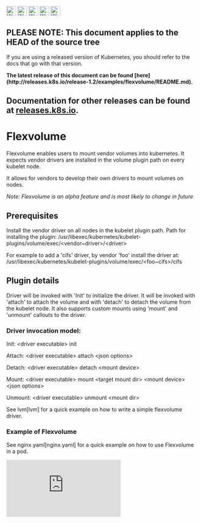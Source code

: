 <!-- BEGIN MUNGE: UNVERSIONED_WARNING -->

<!-- BEGIN STRIP_FOR_RELEASE -->

<img src="http://kubernetes.io/img/warning.png" alt="WARNING"
     width="25" height="25">
<img src="http://kubernetes.io/img/warning.png" alt="WARNING"
     width="25" height="25">
<img src="http://kubernetes.io/img/warning.png" alt="WARNING"
     width="25" height="25">
<img src="http://kubernetes.io/img/warning.png" alt="WARNING"
     width="25" height="25">
<img src="http://kubernetes.io/img/warning.png" alt="WARNING"
     width="25" height="25">

<h2>PLEASE NOTE: This document applies to the HEAD of the source tree</h2>

If you are using a released version of Kubernetes, you should
refer to the docs that go with that version.

<!-- TAG RELEASE_LINK, added by the munger automatically -->
<strong>
The latest release of this document can be found
[here](http://releases.k8s.io/release-1.2/examples/flexvolume/README.md).

Documentation for other releases can be found at
[releases.k8s.io](http://releases.k8s.io).
</strong>
--

<!-- END STRIP_FOR_RELEASE -->

<!-- END MUNGE: UNVERSIONED_WARNING -->

# Flexvolume

Flexvolume enables users to mount vendor volumes into kubernetes. It expects vendor drivers are installed in the volume plugin path on every kubelet node.

It allows for vendors to develop their own drivers to mount volumes on nodes.

*Note: Flexvolume is an alpha feature and is most likely to change in future*

## Prerequisites

Install the vendor driver on all nodes in the kubelet plugin path. Path for installing the plugin: /usr/libexec/kubernetes/kubelet-plugins/volume/exec/\<vendor~driver\>/\<driver\>

For example to add a 'cifs' driver, by vendor 'foo' install the driver at: /usr/libexec/kubernetes/kubelet-plugins/volume/exec/\<foo~cifs\>/cifs

## Plugin details

Driver will be invoked with 'Init' to initialize the driver. It will be invoked with 'attach' to attach the volume and with 'detach' to detach the volume from the kubelet node. It also supports custom mounts using 'mount' and 'unmount' callouts to the driver.

### Driver invocation model:

Init:
\<driver executable\> init

Attach:
\<driver executable\> attach \<json options\>

Detach:
\<driver executable\> detach \<mount device\>

Mount:
\<driver executable\> mount \<target mount dir\> \<mount device\> \<json options\>

Unmount:
\<driver executable\> unmount \<mount dir\>

See lvm[lvm] for a quick example on how to write a simple flexvolume driver.

### Example of Flexvolume

See nginx.yaml[nginx.yaml] for a quick example on how to use Flexvolume in a pod.

<!-- BEGIN MUNGE: GENERATED_ANALYTICS -->
[![Analytics](https://kubernetes-site.appspot.com/UA-36037335-10/GitHub/examples/flexvolume/README.md?pixel)]()
<!-- END MUNGE: GENERATED_ANALYTICS -->
